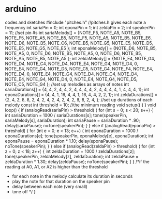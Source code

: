 # arduino
codes and sketches
#include "pitches.h"
//pitches.h gives each note a frequency
int sariaPin = 0;
int eponaPin = 1;
int zeldaPin = 2;
int speakerPin = 11;
//set pin #s
int sariaMelody[] = {NOTE_F5, NOTE_A5, NOTE_B5, NOTE_F5, NOTE_A5, NOTE_B5, NOTE_F5, NOTE_A5,
                     NOTE_B5, NOTE_E6, NOTE_D6, NOTE_B5, NOTE_C6, NOTE_B5, NOTE_G5, NOTE_E5,
                     NOTE_D5, NOTE_E5, NOTE_G5, NOTE_E5
                    };
int eponaMelody[] = {NOTE_D6, NOTE_B5, NOTE_A5, 0, NOTE_D6, NOTE_B5, NOTE_A5, 0, NOTE_D6, NOTE_B5,
                     NOTE_A5, NOTE_B5, NOTE_A5
                    };
int zeldaMelody[] = {NOTE_E4, NOTE_G4, NOTE_D4, NOTE_C4, NOTE_D4,
                     NOTE_E4, NOTE_G4, NOTE_D4,   0,     NOTE_E4,
                     NOTE_G4, NOTE_D5, NOTE_C5, NOTE_G4, NOTE_F4,
                     NOTE_E4, NOTE_D4,    0,    NOTE_E4, NOTE_G4,
                     NOTE_D4, NOTE_C4, NOTE_D4, NOTE_E4, NOTE_G4,
                     NOTE_D4,    0,    NOTE_E4, NOTE_G4, NOTE_D5,
                     NOTE_C5, NOTE_G4
                    };
//set up melodies as arrays of notes
int sariaDurations[] = {4, 4, 2, 4, 4, 2, 4, 4, 4, 4, 2, 4, 4, 4, 4, 1, 4, 4, 4, 1};
int eponaDurations[] = {4, 4, 1, 16, 4, 4, 1, 16, 4, 4, 2, 2, 1};
int zeldaDurations[] = {2, 4, 2, 8, 8,
                        2, 4, 2, 4, 2,
                        4, 2, 4, 2, 8,
                        8, 2, 4,
                       };
//set up durations of each melody
const int threshold = 10;
//the minimum reading
void setup() {
}
void loop() {
  if (analogRead(sariaPin) > threshold) {
    for (int s = 0; s < 20; s++) {
      int sariaDuration = 1000 / sariaDurations[s];
      tone(speakerPin, sariaMelody[s], sariaDuration);
      int sariaPause = sariaDuration * .90;
      delay(sariaPause);
      noTone(speakerPin);
    }
  }
  else if (analogRead(eponaPin) > threshold) {
    for (int e = 0; e < 13; e++) {
      int eponaDuration = 1000 / eponaDurations[e];
      tone(speakerPin, eponaMelody[e], eponaDuration);
      int eponaPause = eponaDuration * 1.10;
      delay(eponaPause);
      noTone(speakerPin);
    }
  }
  else if (analogRead(zeldaPin) > threshold) {
    for (int z = 0; z < 18; z++) {
      int zeldaDuration = 1000 / zeldaDurations[z];
      tone(speakerPin, zeldaMelody[z], zeldaDuration);
      int zeldaPause = zeldaDuration * 1.30;
      delay(zeldaPause);
      noTone(speakerPin);
    }
  }
  /*if the reading at A0, A1, or A2 is higher than the threshold
  * for each note in the melody calculate its duration in seconds
  * play the note for that duration on the speaker pin
  * delay between each note (very small)
  * tone off
  */
}
